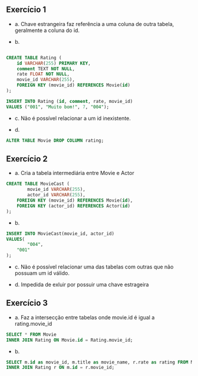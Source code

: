 ## Exercício 1

- a. Chave estrangeira faz referência a uma coluna de outra tabela, geralmente a coluna do id.

- b.

```sql

CREATE TABLE Rating (
	id VARCHAR(255) PRIMARY KEY,
    comment TEXT NOT NULL,
	rate FLOAT NOT NULL,
    movie_id VARCHAR(255),
    FOREIGN KEY (movie_id) REFERENCES Movie(id)
);

INSERT INTO Rating (id, comment, rate, movie_id)
VALUES ("001", "Muito bom!", 7, "004");
```
- c. Não é possível relacionar a um id inexistente.

- d.

```sql
ALTER TABLE Movie DROP COLUMN rating;
```

## Exercício 2

- a. Cria a tabela intermediária entre Movie e Actor

```sql
CREATE TABLE MovieCast (
		movie_id VARCHAR(255),
		actor_id VARCHAR(255),
    FOREIGN KEY (movie_id) REFERENCES Movie(id),
    FOREIGN KEY (actor_id) REFERENCES Actor(id)
);
```

- b.

```sql
INSERT INTO MovieCast(movie_id, actor_id)
VALUES(
		"004",
    "001"
);
```

- c. Não é possível relacionar uma das tabelas com outras que não possuam um id válido.

- d. Impedida de exluir por possuir uma chave estrageira

## Exercício 3

- a. Faz a intersecção entre tabelas onde movie.id é igual a rating.movie_id

```sql
SELECT * FROM Movie 
INNER JOIN Rating ON Movie.id = Rating.movie_id;
```

- b.

```sql
SELECT m.id as movie_id, m.title as movie_name, r.rate as rating FROM Movie m
INNER JOIN Rating r ON m.id = r.movie_id;
```
